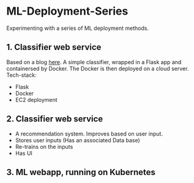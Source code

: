 # ML-Deployment-Series
Experimenting with a series of ML deployment methods.

## 1. Classifier web service
Based on a blog [here](https://towardsdatascience.com/simple-way-to-deploy-machine-learning-models-to-cloud-fd58b771fdcf).
A simple classifier, wrapped in a Flask app and containersed by Docker. The Docker is then deployed on a cloud server.
Tech-stack:
- Flask
- Docker
- EC2 deployment

## 2. Classifier web service
- A recommendation system.
Improves based on user input.
- Stores user inputs (Has an associated Data base)
- Re-trains on the inputs
- Has UI

## 3. ML webapp, running on Kubernetes
